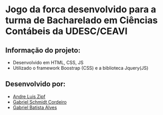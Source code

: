 # Jogo da forca desenvolvido para a turma de Bacharelado em Ciências Contábeis da UDESC/CEAVI

## Informação do projeto:
- Desenvolvido em HTML, CSS, JS
- Utilizado o framework Boostrap (CSS) e a biblioteca Jquery(JS)

## Desenvolvido por: 
- [Andre Luis Zipf](https://www.linkedin.com/in/andre-luis-zipf-86a383132/)
- [Gabriel Schmidt Cordeiro](https://www.linkedin.com/in/gabriel-schmidt-cordeiro-199262103/)
- [Gabriel Batista Alves](https://www.linkedin.com/in/gabriel-alves-bb0a58140/)
